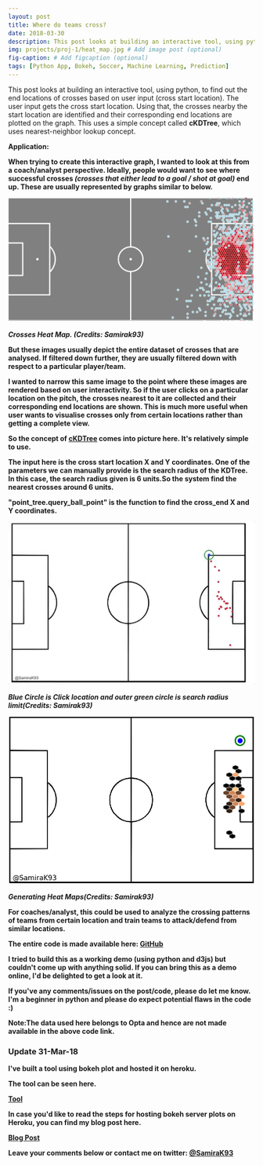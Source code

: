 ```yaml
---
layout: post
title: Where do teams cross?
date: 2018-03-30
description: This post looks at building an interactive tool, using python, to find out the end locations of crosses based on user input (cross start location).
img: projects/proj-1/heat_map.jpg # Add image post (optional)
fig-caption: # Add figcaption (optional)
tags: [Python App, Bokeh, Soccer, Machine Learning, Prediction]
---
```


This post looks at building an interactive tool, using python, to find out the end locations of crosses based on user input (cross start location). The user input gets the cross start location. Using that, the crosses nearby the start location are identified and their corresponding end locations are plotted on the graph. This uses a simple concept called <b>cKDTree</b>, which uses nearest-neighbor lookup concept.

<b>Application:

When trying to create this interactive graph, I wanted to look at this from a coach/analyst perspective. Ideally, people would want to see where successful crosses <i>(crosses that either lead to a goal / shot at goal)</i> end up. These are usually represented by graphs similar to below.

![alt text](https://raw.githubusercontent.com/samirak93/blog/master/assets/img/projects/proj-1/heat_map.jpg)

<i>Crosses Heat Map. (Credits: Samirak93)</i>

But these images usually depict the entire dataset of crosses that are analysed. If filtered down further, they are usually  filtered down with respect to a particular player/team.

I wanted to narrow this same image to the point where these images are rendered based on user interactivity. 
So if the user clicks on a particular location on the pitch, the crosses nearest to it are collected and their corresponding end locations are shown. This is much more useful when user wants to visualise crosses only from certain locations rather than getting a complete view.

So the concept of [cKDTree](https://docs.scipy.org/doc/scipy/reference/generated/scipy.spatial.cKDTree.html) comes into picture here. It's relatively simple to use.

The input here is the cross start location X and Y coordinates. One of the parameters we can manually provide is the search radius of the KDTree. In this case, the search radius given is 6 units.So the system find the nearest crosses around 6 units.

<b>"point_tree.query_ball_point"</b> is the function to find the cross_end X and Y coordinates. 

![alt text](https://raw.githubusercontent.com/samirak93/blog/master/assets/img/projects/proj-1/KDTree.gif)

<i>Blue Circle is Click location and outer green circle is search radius limit(Credits: Samirak93)</i>

![alt text](https://raw.githubusercontent.com/samirak93/blog/master/assets/img/projects/proj-1/heat_map2.jpg)

<i>Generating Heat Maps(Credits: Samirak93)</i>

For coaches/analyst, this could be used to analyze the crossing patterns of teams from certain location and train teams to attack/defend from similar locations.

The entire code is made available here: [GitHub](https://github.com/samirak93/Where-do-teams-cross-/blob/master/crosses_KD.py)

I tried to build this as a working demo (using python and d3js) but couldn't come up with anything solid. If you can bring this as a demo online, I'd be delighted to get a look at it. 

If you've any comments/issues on the post/code, please do let me know. I'm a beginner in python and please do expect potential flaws in the code :)

<b>Note:</b>The data used here belongs to Opta and hence are not made available in the above code link.

### **Update 31-Mar-18**

I've built a tool using bokeh plot and hosted it on heroku.

The tool can be seen here.

[Tool](https://cross-locations.herokuapp.com/myapp)

In case you'd like to read the steps for hosting bokeh server plots on Heroku, you can find my blog post here.

[Blog Post](https://samirak93.github.io/analytics/Deploy-bokeh-server-plots-using-heroku.html)

Leave your comments below or contact me on twitter: [@SamiraK93](https://twitter.com/Samirak93)
